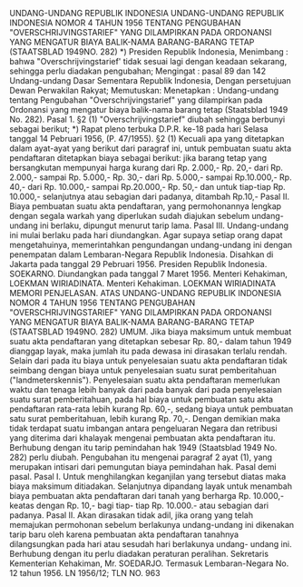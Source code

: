  UNDANG-UNDANG REPUBLIK INDONESIA UNDANG-UNDANG REPUBLIK INDONESIA NOMOR 4 TAHUN 1956 TENTANG PENGUBAHAN "OVERSCHRIJVINGSTARIEF" YANG DILAMPIRKAN PADA ORDONANSI YANG MENGATUR BIAYA BALIK-NAMA BARANG-BARANG TETAP (STAATSBLAD 1949NO. 282) *) Presiden Republik Indonesia,
Menimbang :
 bahwa "Overschrijvingstarief' tidak sesuai lagi dengan keadaan sekarang, sehingga perlu diadakan pengubahan;
Mengingat :
 pasal 89 dan 142 Undang-undang Dasar Sementara Republik Indonesia, Dengan persetujuan Dewan Perwakilan Rakyat; Memutuskan: Menetapkan : Undang-undang tentang Pengubahan "Overschrijvingstarief" yang dilampirkan pada Ordonansi yang mengatur biaya balik-nama barang tetap (Staatsblad 1949 No. 282). Pasal 1. §2 (1) "Overschrijvingstarief" diubah sehingga berbunyi sebagai berikut; *) Rapat pleno terbuka D.P.R. ke-18 pada hari Selasa tanggal 14 Pebruari 1956, (P. 47/1955). §2 (1) Kecuali apa yang ditetapkan dalam ayat-ayat yang berikut dari paragraf ini, untuk pembuatan suatu akta pendaftaran ditetapkan biaya sebagai berikut: jika barang tetap yang bersangkutan mempunyai harga kurang dari Rp. 2.000,- Rp. 20,- dari Rp. 2.000,- sampai Rp. 5.000,- Rp. 30,- dari Rp. 5.000,- sampai Rp.10.000,- Rp. 40,- dari Rp. 10.000,- sampai Rp.20.000,- Rp. 50,- dan untuk tiap-tiap Rp. 10.000,- selanjutnya atau sebagian dari padanya, ditambah Rp.10,- Pasal II. Biaya pembuatan suatu akta pendaftaran, yang permohonannya lengkap dengan segala warkah yang diperlukan sudah diajukan sebelum undang-undang ini berlaku, dipungut menurut tarip lama. Pasal III. Undang-undang ini mulai berlaku pada hari diundangkan. Agar supaya setiap orang dapat mengetahuinya, memerintahkan pengundangan undang-undang ini dengan penempatan dalam Lembaran-Negara Republik Indonesia. Disahkan di Jakarta pada tanggal 29 Pebruari 1956. Presiden Republik Indonesia. SOEKARNO. Diundangkan pada tanggal 7 Maret 1956. Menteri Kehakiman, LOEKMAN WIRIADINATA. Menteri Kehakiman. LOEKMAN WIRIADINATA MEMORI PENJELASAN. ATAS UNDANG-UNDANG REPUBLIK INDONESIA NOMOR 4 TAHUN 1956 TENTANG PENGUBAHAN "OVERSCHRIJVINGSTARIEF" YANG DILAMPIRKAN PADA ORDONANSI YANG MENGATUR BIAYA BALIK-NAMA BARANG-BARANG TETAP (STAATSBLAD 1949NO. 282) UMUM. Jika biaya maksimum untuk membuat suatu akta pendaftaran yang ditetapkan sebesar Rp. 80,- dalam tahun 1949 dianggap layak, maka jumlah itu pada dewasa ini dirasakan terlalu rendah. Selain dari pada itu biaya untuk penyelesaian suatu akta pendaftaran tidak seimbang dengan biaya untuk penyelesaian suatu surat pemberitahuan ("landmeterskennis"). Penyelesaian suatu akta pendaftaran memerlukan waktu dan tenaga lebih banyak dari pada banyak dari pada penyelesaian suatu surat pemberitahuan, pada hal biaya untuk pembuatan satu akta pendaftaran rata-rata lebih kurang Rp. 60,-, sedang biaya untuk pembuatan satu surat pemberitahuan, lebih kurang Rp. 70,-. Dengan demikian maka tidak terdapat suatu imbangan antara pengeluaran Negara dan retribusi yang diterima dari khalayak mengenai pembuatan akta pendaftaran itu. Berhubung dengan itu tarip pemindahan hak 1949 (Staatsblad 1949 No. 282) perlu diubah. Pengubahan itu mengenai paragraf 2 ayat (1), yang merupakan intisari dari pemungutan biaya pemindahan hak. Pasal demi pasal. Pasal I. Untuk menghilangkan keganjilan yang tersebut diatas maka biaya maksimum ditiadakan. Selanjutnya dipandang layak untuk menambah biaya pembuatan akta pendaftaran dari tanah yang berharga Rp. 10.000,- keatas dengan Rp. 10,- bagi tiap- tiap Rp. 10.000.- atau sebagian dari padanya. Pasal II. Akan dirasakan tidak adil, jika orang yang telah memajukan permohonan sebelum berlakunya undang-undang ini dikenakan tarip baru oleh karena pembuatan akta pendaftaran tanahnya dilangsungkan pada hari atau sesudah hari berlakunya undang- undang ini. Berhubung dengan itu perlu diadakan peraturan peralihan. Sekretaris Kementerian Kehakiman, Mr. SOEDARJO. Termasuk Lembaran-Negara No. 12 tahun 1956. LN 1956/12; TLN NO. 963